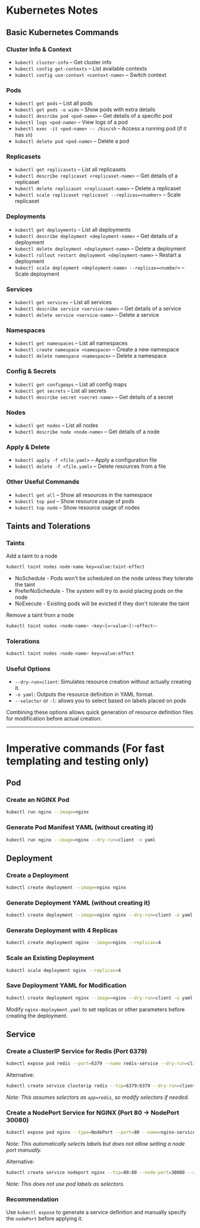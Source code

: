 # Kubernetes Notes

## Basic Kubernetes Commands

### Cluster Info & Context
- `kubectl cluster-info` – Get cluster info  
- `kubectl config get-contexts` – List available contexts  
- `kubectl config use-context <context-name>` – Switch context  

### Pods
- `kubectl get pods` – List all pods  
- `kubectl get pods -o wide` – Show pods with extra details  
- `kubectl describe pod <pod-name>` – Get details of a specific pod  
- `kubectl logs <pod-name>` – View logs of a pod  
- `kubectl exec -it <pod-name> -- /bin/sh` – Access a running pod (if it has `sh`)  
- `kubectl delete pod <pod-name>` – Delete a pod  

### Replicasets

- `kubectl get replicasets` – List all replicasets  
- `kubectl describe replicaset <replicaset-name>` – Get details of a replicaset  
- `kubectl delete replicaset <replicaset-name>` – Delete a replicaset  
- `kubectl scale replicaset replicaset --replicas=<number>` – Scale replicaset


### Deployments
- `kubectl get deployments` – List all deployments  
- `kubectl describe deployment <deployment-name>` – Get details of a deployment  
- `kubectl delete deployment <deployment-name>` – Delete a deployment  
- `kubectl rollout restart deployment <deployment-name>` – Restart a deployment  
- `kubectl scale deployment <deployment-name> --replicas=<number>` – Scale deployment  

### Services
- `kubectl get services` – List all services  
- `kubectl describe service <service-name>` – Get details of a service  
- `kubectl delete service <service-name>` – Delete a service  

### Namespaces
- `kubectl get namespaces` – List all namespaces  
- `kubectl create namespace <namespace>` – Create a new namespace  
- `kubectl delete namespace <namespace>` – Delete a namespace  

### Config & Secrets
- `kubectl get configmaps` – List all config maps  
- `kubectl get secrets` – List all secrets  
- `kubectl describe secret <secret-name>` – Get details of a secret  

### Nodes
- `kubectl get nodes` – List all nodes  
- `kubectl describe node <node-name>` – Get details of a node  

### Apply & Delete
- `kubectl apply -f <file.yaml>` – Apply a configuration file  
- `kubectl delete -f <file.yaml>` – Delete resources from a file  

### Other Useful Commands
- `kubectl get all` – Show all resources in the namespace  
- `kubectl top pod` – Show resource usage of pods  
- `kubectl top node` – Show resource usage of nodes  

## Taints and Tolerations

### Taints

Add a taint to a node
```sh
kubectl taint nodes node-name key=value:taint-effect
```
- NoSchedule - Pods won't be scheduled on the node unless they tolerate the taint
- PreferNoSchedule - The system will try to avoid placing pods on the node
- NoExecute -  Existing pods will be evicted if they don't tolerate the taint

Remove a taint from a node
```sh
kubectl taint nodes <node-name> <key>[=<value>]:<effect>-
```

### Tolerations

```sh
kubectl taint nodes <node-name> key=value:effect
```


### Useful Options
- `--dry-run=client`: Simulates resource creation without actually creating it.
- `-o yaml`: Outputs the resource definition in YAML format.
- `--selector` or `-l`: allows you to select based on labels placed on pods

Combining these options allows quick generation of resource definition files for modification before actual creation.

---
# Imperative commands (For fast templating and testing only)

## Pod

### Create an NGINX Pod
```sh
kubectl run nginx --image=nginx
```

### Generate Pod Manifest YAML (without creating it)
```sh
kubectl run nginx --image=nginx --dry-run=client -o yaml
```

## Deployment

### Create a Deployment
```sh
kubectl create deployment --image=nginx nginx
```

### Generate Deployment YAML (without creating it)
```sh
kubectl create deployment --image=nginx nginx --dry-run=client -o yaml
```

### Generate Deployment with 4 Replicas
```sh
kubectl create deployment nginx --image=nginx --replicas=4
```

### Scale an Existing Deployment
```sh
kubectl scale deployment nginx --replicas=4
```

### Save Deployment YAML for Modification
```sh
kubectl create deployment nginx --image=nginx --dry-run=client -o yaml > nginx-deployment.yaml
```

Modify `nginx-deployment.yaml` to set replicas or other parameters before creating the deployment.

## Service

### Create a ClusterIP Service for Redis (Port 6379)
```sh
kubectl expose pod redis --port=6379 --name redis-service --dry-run=client -o yaml
```

Alternative:
```sh
kubectl create service clusterip redis --tcp=6379:6379 --dry-run=client -o yaml
```
*Note: This assumes selectors as `app=redis`, so modify selectors if needed.*

### Create a NodePort Service for NGINX (Port 80 → NodePort 30080)

```sh
kubectl expose pod nginx --type=NodePort --port=80 --name=nginx-service --dry-run=client -o yaml
```
*Note: This automatically selects labels but does not allow setting a node port manually.*

Alternative:
```sh
kubectl create service nodeport nginx --tcp=80:80 --node-port=30080 --dry-run=client -o yaml
```
*Note: This does not use pod labels as selectors.*

### Recommendation
Use `kubectl expose` to generate a service definition and manually specify the `nodePort` before applying it.

